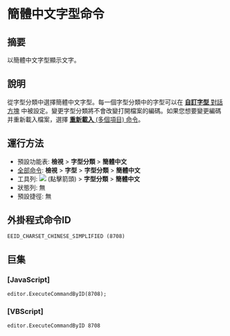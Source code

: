 # 簡體中文字型命令

## 摘要

以簡體中文字型顯示文字。

## 說明

從字型分類中選擇簡體中文字型。每一個字型分類中的字型可以在 [**自訂字型** 對話方塊](../../dlg/properties/font/index) 中被設定。變更字型分類將不會改變打開檔案的編碼。如果您想要變更編碼并重新載入檔案，選擇 [**重新載入** (多個項目) 命令](../file/file_reload_defined)。

## 運行方法

- 預設功能表: **檢視** \> **字型分類** \> **簡體中文**
- [全部命令](../tools/all_commands): **檢視** \> **字型** >
**字型分類** \> **簡體中文**
- 工具列: ![](../../images/fontpopup..png)
(點擊箭頭) \> **字型分類** \> **簡體中文**
- 狀態列: 無
- 預設捷徑: 無

## 外掛程式命令ID

```
EEID_CHARSET_CHINESE_SIMPLIFIED (8708)
```

## 巨集

### \[JavaScript\]

```
editor.ExecuteCommandByID(8708);
```

### \[VBScript\]

```
editor.ExecuteCommandByID 8708
```
